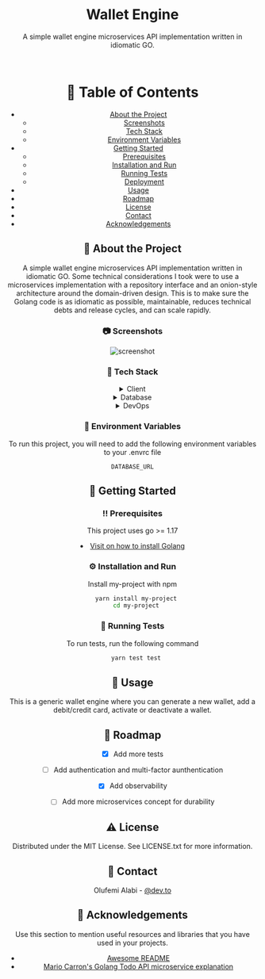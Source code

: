 <div align="center">
  <h1>Wallet Engine</h1>
  
  <p>
    A simple wallet engine microservices API implementation written in idiomatic GO.
  </p>
  

<br />

<!-- Table of Contents -->
# :notebook_with_decorative_cover: Table of Contents

- [About the Project](#star2-about-the-project)
  * [Screenshots](#camera-screenshots)
  * [Tech Stack](#space_invader-tech-stack)
  * [Environment Variables](#key-environment-variables)
- [Getting Started](#toolbox-getting-started)
  * [Prerequisites](#bangbang-prerequisites)
  * [Installation and Run](#gear-installation)
  * [Running Tests](#test_tube-running-tests)
  * [Deployment](#triangular_flag_on_post-deployment)
- [Usage](#eyes-usage)
- [Roadmap](#compass-roadmap)
- [License](#warning-license)
- [Contact](#handshake-contact)
- [Acknowledgements](#gem-acknowledgements)

  

<!-- About the Project -->
## :star2: About the Project
A simple wallet engine microservices API implementation written in idiomatic GO.
Some technical considerations I took were to use a microservices implementation with a repository interface and an onion-style architecture around the domain-driven design. This is to make sure the Golang code is as idiomatic as possible, maintainable, reduces technical debts and release cycles, and can scale rapidly.

<!-- Screenshots -->
### :camera: Screenshots

<div align="center"> 
  <img src="https://placehold.co/600x400?text=Your+Screenshot+here" alt="screenshot" />
</div>


<!-- TechStack -->
### :space_invader: Tech Stack

<details>
  <summary>Client</summary>
  <ul>
    <li><a href="https://go.dev/">Golang</a></li>
  </ul>
</details>

<details>
<summary>Database</summary>
  <ul>
    <li><a href="https://www.mysql.com/">MySQL</a></li>
  </ul>
</details>

<details>
<summary>DevOps</summary>
  <ul>
    <li><a href="https://www.docker.com/">DirEnv</a></li>
  </ul>
</details>



<!-- Env Variables -->
### :key: Environment Variables

To run this project, you will need to add the following environment variables to your .envrc file

`DATABASE_URL`

<!-- Getting Started -->
## 	:toolbox: Getting Started

<!-- Prerequisites -->
### :bangbang: Prerequisites

This project uses go >= 1.17


<li><a href="https://go.dev/doc/install">Visit on how to install Golang</a></li>


<!-- Installation -->
### :gear: Installation and Run

Install my-project with npm

```bash
  yarn install my-project
  cd my-project
```
   
<!-- Running Tests -->
### :test_tube: Running Tests

To run tests, run the following command

```bash
  yarn test test
```

<!-- Usage -->
## :eyes: Usage

This is a generic wallet engine where you can generate a new wallet, add a debit/credit card, activate or deactivate a wallet.

<!-- Roadmap -->
## :compass: Roadmap

* [x] Add more tests
* [ ] Add authentication and multi-factor aunthentication
* [x] Add observability
* [ ] Add more microservices concept for durability



<!-- License -->
## :warning: License

Distributed under the MIT License. See LICENSE.txt for more information.


<!-- Contact -->
## :handshake: Contact

Olufemi Alabi - [@dev.to](https://dev.to/femolacaster) 


<!-- Acknowledgments -->
## :gem: Acknowledgements

Use this section to mention useful resources and libraries that you have used in your projects.


 - [Awesome README](https://github.com/Louis3797/awesome-readme-template/blob/main/README.md)
 - [Mario Carron's Golang Todo API microservice explanation](https://github.com/MarioCarrion/todo-api-microservice-example)
